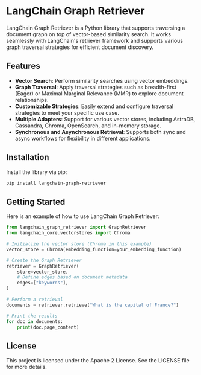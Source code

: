 # LangChain Graph Retriever

LangChain Graph Retriever is a Python library that supports traversing a document graph on top of vector-based similarity search.
It works seamlessly with LangChain's retriever framework and supports various graph traversal strategies for efficient document discovery.

## Features

- **Vector Search**: Perform similarity searches using vector embeddings.
- **Graph Traversal**: Apply traversal strategies such as breadth-first (Eager) or Maximal Marginal Relevance (MMR) to explore document relationships.
- **Customizable Strategies**: Easily extend and configure traversal strategies to meet your specific use case.
- **Multiple Adapters**: Support for various vector stores, including AstraDB, Cassandra, Chroma, OpenSearch, and in-memory storage.
- **Synchronous and Asynchronous Retrieval**: Supports both sync and async workflows for flexibility in different applications.

## Installation

Install the library via pip:

```bash
pip install langchain-graph-retriever
```

## Getting Started

Here is an example of how to use LangChain Graph Retriever:

```python
from langchain_graph_retriever import GraphRetriever
from langchain_core.vectorstores import Chroma

# Initialize the vector store (Chroma in this example)
vector_store = Chroma(embedding_function=your_embedding_function)

# Create the Graph Retriever
retriever = GraphRetriever(
    store=vector_store,
    # Define edges based on document metadata
    edges=["keywords"],
)

# Perform a retrieval
documents = retriever.retrieve("What is the capital of France?")

# Print the results
for doc in documents:
    print(doc.page_content)
```

## License

This project is licensed under the Apache 2 License. See the LICENSE file for more details.
